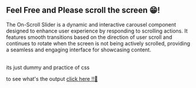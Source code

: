 <h2>
  Feel Free and Please scroll the screen 😁!
</h2>
<p>
  The On-Scroll Slider is a dynamic and interactive carousel component designed to enhance user experience by responding to scrolling actions. It features smooth transitions based on the direction of user scroll and continues to rotate when the screen is not being actively scrolled, providing a seamless and engaging interface for showcasing content.
</p><br> its just dummy and practice of css

<p>to see what's the output
<a href="https://aadityagi84.github.io/onScroll-Scroller/"> click here !!🥲
 </a></p>

